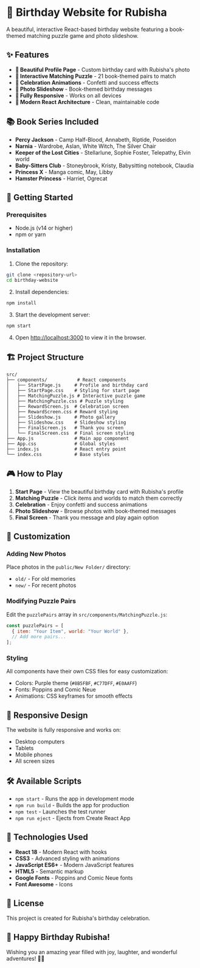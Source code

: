 # 🎂 Birthday Website for Rubisha

A beautiful, interactive React-based birthday website featuring a book-themed matching puzzle game and photo slideshow.

## ✨ Features

- **🎨 Beautiful Profile Page** - Custom birthday card with Rubisha's photo
- **🧩 Interactive Matching Puzzle** - 21 book-themed pairs to match
- **🎊 Celebration Animations** - Confetti and success effects
- **📸 Photo Slideshow** - Book-themed birthday messages
- **📱 Fully Responsive** - Works on all devices
- **🎯 Modern React Architecture** - Clean, maintainable code

## 📚 Book Series Included

- **Percy Jackson** - Camp Half-Blood, Annabeth, Riptide, Poseidon
- **Narnia** - Wardrobe, Aslan, White Witch, The Silver Chair
- **Keeper of the Lost Cities** - Stellarlune, Sophie Foster, Telepathy, Elvin world
- **Baby-Sitters Club** - Stoneybrook, Kristy, Babysitting notebook, Claudia
- **Princess X** - Manga comic, May, Libby
- **Hamster Princess** - Harriet, Ogrecat

## 🚀 Getting Started

### Prerequisites
- Node.js (v14 or higher)
- npm or yarn

### Installation

1. Clone the repository:
```bash
git clone <repository-url>
cd birthday-website
```

2. Install dependencies:
```bash
npm install
```

3. Start the development server:
```bash
npm start
```

4. Open [http://localhost:3000](http://localhost:3000) to view it in the browser.

## 🏗️ Project Structure

```
src/
├── components/           # React components
│   ├── StartPage.js     # Profile and birthday card
│   ├── StartPage.css    # Styling for start page
│   ├── MatchingPuzzle.js # Interactive puzzle game
│   ├── MatchingPuzzle.css # Puzzle styling
│   ├── RewardScreen.js  # Celebration screen
│   ├── RewardScreen.css # Reward styling
│   ├── Slideshow.js     # Photo gallery
│   ├── Slideshow.css    # Slideshow styling
│   ├── FinalScreen.js   # Thank you screen
│   └── FinalScreen.css  # Final screen styling
├── App.js               # Main app component
├── App.css              # Global styles
├── index.js             # React entry point
└── index.css            # Base styles
```

## 🎮 How to Play

1. **Start Page** - View the beautiful birthday card with Rubisha's profile
2. **Matching Puzzle** - Click items and worlds to match them correctly
3. **Celebration** - Enjoy confetti and success animations
4. **Photo Slideshow** - Browse photos with book-themed messages
5. **Final Screen** - Thank you message and play again option

## 🎨 Customization

### Adding New Photos
Place photos in the `public/New Folder/` directory:
- `old/` - For old memories
- `new/` - For recent photos

### Modifying Puzzle Pairs
Edit the `puzzlePairs` array in `src/components/MatchingPuzzle.js`:

```javascript
const puzzlePairs = [
  { item: "Your Item", world: "Your World" },
  // Add more pairs...
];
```

### Styling
All components have their own CSS files for easy customization:
- Colors: Purple theme (`#8B5FBF`, `#C77DFF`, `#E0AAFF`)
- Fonts: Poppins and Comic Neue
- Animations: CSS keyframes for smooth effects

## 📱 Responsive Design

The website is fully responsive and works on:
- Desktop computers
- Tablets
- Mobile phones
- All screen sizes

## 🛠️ Available Scripts

- `npm start` - Runs the app in development mode
- `npm run build` - Builds the app for production
- `npm test` - Launches the test runner
- `npm run eject` - Ejects from Create React App

## 🎯 Technologies Used

- **React 18** - Modern React with hooks
- **CSS3** - Advanced styling with animations
- **JavaScript ES6+** - Modern JavaScript features
- **HTML5** - Semantic markup
- **Google Fonts** - Poppins and Comic Neue fonts
- **Font Awesome** - Icons

## 📄 License

This project is created for Rubisha's birthday celebration.

## 🎉 Happy Birthday Rubisha!

Wishing you an amazing year filled with joy, laughter, and wonderful adventures! 🎂✨